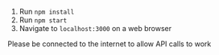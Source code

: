 1. Run `npm install`
2. Run `npm start`
3. Navigate to `localhost:3000` on a web browser

Please be connected to the internet to allow API calls to work
